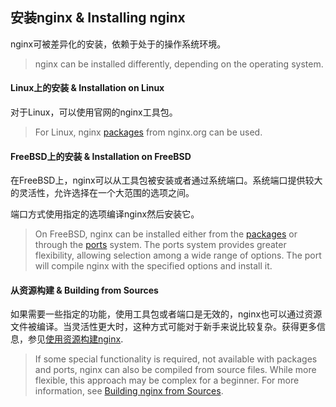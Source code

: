 ## 安装nginx & Installing nginx

nginx可被差异化的安装，依赖于处于的操作系统环境。

> nginx can be installed differently, depending on the operating system.

#### Linux上的安装 & Installation on Linux

对于Linux，可以使用官网的nginx工具包。

> For Linux, nginx [packages](http://nginx.org/en/linux_packages.html) from nginx.org can be used.

#### FreeBSD上的安装 & Installation on FreeBSD

在FreeBSD上，nginx可以从工具包被安装或者通过系统端口。系统端口提供较大的灵活性，允许选择在一个大范围的选项之间。

端口方式使用指定的选项编译nginx然后安装它。

> On FreeBSD, nginx can be installed either from the [packages](http://www.freebsd.org/doc/handbook/pkgng-intro.html) or through the [ports](http://www.freebsd.org/doc/handbook/ports-using.html) system. The ports system provides greater flexibility, allowing selection among a wide range of options. The port will compile nginx with the specified options and install it.

#### 从资源构建 & Building from Sources

如果需要一些指定的功能，使用工具包或者端口是无效的，nginx也可以通过资源文件被编译。当灵活性更大时，这种方式可能对于新手来说比较复杂。获得更多信息，参见[使用资源构建nginx](http://nginx.org/en/docs/configure.html).

> If some special functionality is required, not available with packages and ports, nginx can also be compiled from source files. While more flexible, this approach may be complex for a beginner. For more information, see [Building nginx from Sources](http://nginx.org/en/docs/configure.html).

